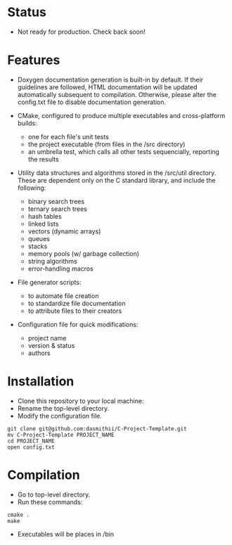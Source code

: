 Status
======

- Not ready for production. Check back soon!



Features
========

- Doxygen documentation generation is built-in by default. If their guidelines are followed, HTML documentation will be updated automatically subsequent to compilation. Otherwise, please alter the config.txt file to disable documentation generation.

- CMake, configured to produce multiple executables and cross-platform builds:
	- one for each file's unit tests
	- the project executable (from files in the /src directory)
	- an umbrella test, which calls all other tests sequencially, reporting the results

- Utility data structures and algorithms stored in the /src/util directory. These are dependent only on the C standard library, and include the following:
	- binary search trees
	- ternary search trees
	- hash tables
	- linked lists
	- vectors (dynamic arrays)
	- queues
	- stacks
	- memory pools (w/ garbage collection)
	- string algorithms
	- error-handling macros

- File generator scripts:
	- to automate file creation
	- to standardize file documentation
	- to attribute files to their creators

- Configuration file for quick modifications:
	- project name
	- version & status
	- authors



Installation
============

- Clone this repository to your local machine:
- Rename the top-level directory.
- Modify the configuration file.
```
git clone git@github.com:dasmithii/C-Project-Template.git
mv C-Project-Template PROJECT_NAME
cd PROJECT_NAME
open config.txt
```



Compilation
===========

- Go to top-level directory.
- Run these commands:

```
cmake .
make
```
- Executables will be places in /bin